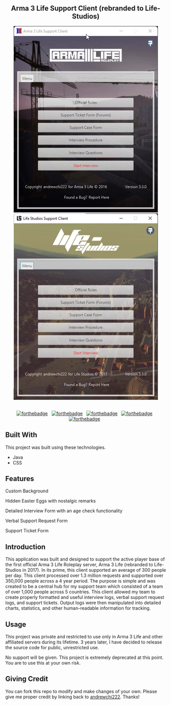 <h2 align="center">
  Arma 3 Life Support Client (rebranded to Life-Studios)<br/>
</h2>

<div align="center">
  <img alt="A3L Demo" src="./Images/readme-A3L-demo.gif" /> <img alt="LS Demo" src="./Images/readme-LS-demo.png" />
</div>

<br/>

<center>

[![forthebadge](https://forthebadge.com/images/badges/open-source.svg)](https://forthebadge.com) &nbsp;
[![forthebadge](https://forthebadge.com/images/badges/built-with-love.svg)](https://forthebadge.com) &nbsp;
[![forthebadge](https://forthebadge.com/images/badges/made-with-java.svg)](https://forthebadge.com) &nbsp;
[![forthebadge](https://forthebadge.com/images/badges/uses-css.svg)](https://forthebadge.com) &nbsp;
[![forthebadge](https://forthebadge.com/images/badges/you-didnt-ask-for-this.svg)](https://forthebadge.com) &nbsp;

</center>

## Built With

This project was built using these technologies.

- Java
- CSS

## Features

Custom Background

Hidden Easter Eggs with nostalgic remarks

Detailed Interview Form with an age check functionality

Verbal Support Request Form

Support Ticket Form


## Introduction

This application was built and designed to support the active player base of the first official Arma 3 Life Roleplay server, Arma 3 Life (rebranded to Life-Studios in 2017). In its prime, this client supported an average of 300 people per day. This client processed over 1.3 million requests and supported over 350,000 people across a 4 year period. The purpose is simple and was created to be a central hub for my support team which consisted of a team of over 1,000 people across 5 countries. This client allowed my team to create properly formatted and useful interview logs, verbal support request logs, and support tickets. Output logs were then manipulated into detailed charts, statistics, and other human-readable information for tracking.

## Usage

This project was private and restricted to use only in Arma 3 Life and other affiliated servers during its lifetime. 3 years later, I have decided to release the source code for public, unrestricted use. 

No support will be given. This project is extremely deprecated at this point. You are to use this at your own risk.

## Giving Credit

You can fork this repo to modify and make changes of your own. Please give me proper credit by linking back to [andrewchi222](https://github.com/andrewchi222/arma3life-support-client). Thanks!
